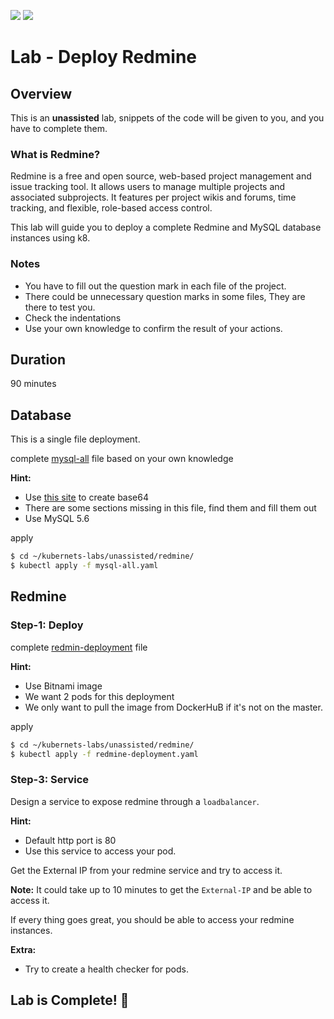 <link rel='stylesheet' href='../../assets/css/main.css'/>

![](https://upload.wikimedia.org/wikipedia/commons/thumb/3/3f/Redmine_logo.svg/1280px-Redmine_logo.svg.png)
![](https://kubernetes.io/images/kubernetes-horizontal-color.png)

# Lab - Deploy Redmine

## Overview

This is an **unassisted** lab, snippets of the code will be given to you, and you have to complete them.

### What is Redmine?

Redmine is a free and open source, web-based project management and issue tracking tool. It allows users to manage multiple projects and associated subprojects. It features per project wikis and forums, time tracking, and flexible, role-based access control.

This lab will guide you to deploy a complete Redmine and MySQL database instances using k8.

### Notes

- You have to fill out the question mark in each file of the project.
- There could be unnecessary question marks in some files, They are there to test you.
- Check the indentations
- Use your own knowledge to confirm the result of your actions.

## Duration

90 minutes

## Database

This is a single file deployment.

complete [mysql-all](mysql-all.yaml) file based on your own knowledge

**Hint:**

- Use [this site](https://www.base64encode.org/) to create base64
- There are some sections missing in this file, find them and fill them out
- Use MySQL 5.6

apply

```bash
$ cd ~/kubernets-labs/unassisted/redmine/
$ kubectl apply -f mysql-all.yaml
```


## Redmine

### Step-1: Deploy

complete [redmin-deployment](redmine-deployment.yaml) file

**Hint:**

- Use Bitnami image
- We want 2 pods for this deployment
- We only want to pull the image from DockerHuB if it's not on the master.

apply

```bash
$ cd ~/kubernets-labs/unassisted/redmine/
$ kubectl apply -f redmine-deployment.yaml
```

### Step-3: Service

Design a service to expose redmine through a `loadbalancer`.

**Hint:**
- Default http port is 80
- Use this service to access your pod.

Get the External IP from your redmine service and try to access it.

**Note:** It could take up to 10 minutes to get the `External-IP` and be able to access it.

If every thing goes great, you should be able to access your redmine instances.

**Extra:**

- Try to create a health checker for pods.

## Lab is Complete! 👏